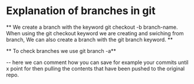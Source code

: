 # Explanation of branches in git #

** We create a branch with the keyword git checkout -b branch-name.
When using the git checkout keyword we are creating and swiching from branch,
We can also create a branch with the git branch keyword. **

** To check branches we use git branch -a**

-- here we can comment how you can save for example your commits until x point for then pulling the contents that have been pushed to the original repo.

